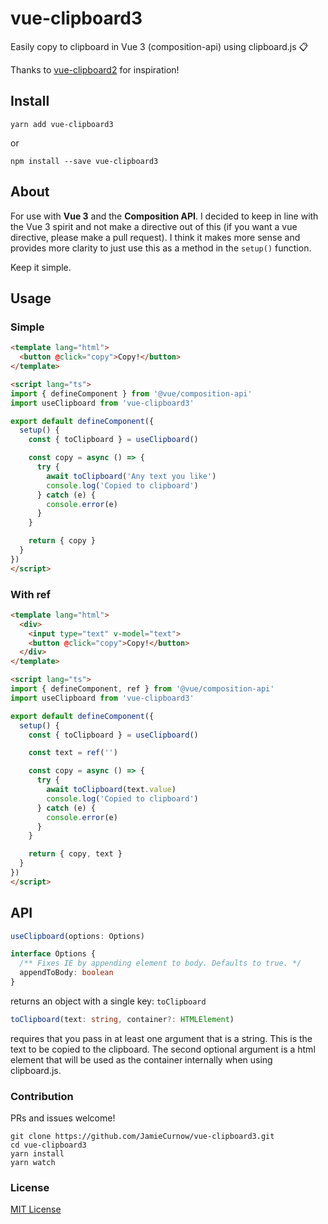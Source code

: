 # vue-clipboard3

Easily copy to clipboard in Vue 3 (composition-api) using clipboard.js 📋

Thanks to [vue-clipboard2](https://github.com/Inndy/vue-clipboard2) for inspiration!

## Install

`yarn add vue-clipboard3`

or

`npm install --save vue-clipboard3`

## About

For use with **Vue 3** and the **Composition API**. I decided to keep in line with the Vue 3 spirit and not make a directive out of this (if you want a vue directive, please make a pull request). I think it makes more sense and provides more clarity to just use this as a method in the `setup()` function.

Keep it simple.

## Usage

### Simple

```html
<template lang="html">
  <button @click="copy">Copy!</button>
</template>

<script lang="ts">
import { defineComponent } from '@vue/composition-api'
import useClipboard from 'vue-clipboard3'

export default defineComponent({
  setup() {
    const { toClipboard } = useClipboard()

    const copy = async () => {
      try {
        await toClipboard('Any text you like')
        console.log('Copied to clipboard')
      } catch (e) {
        console.error(e)
      }
    }

    return { copy }
  }
})
</script>
```

### With ref

```html
<template lang="html">
  <div>
    <input type="text" v-model="text">
    <button @click="copy">Copy!</button>
  </div>
</template>

<script lang="ts">
import { defineComponent, ref } from '@vue/composition-api'
import useClipboard from 'vue-clipboard3'

export default defineComponent({
  setup() {
    const { toClipboard } = useClipboard()

    const text = ref('')

    const copy = async () => {
      try {
        await toClipboard(text.value)
        console.log('Copied to clipboard')
      } catch (e) {
        console.error(e)
      }
    }

    return { copy, text }
  }
})
</script>
```

## API

```ts
useClipboard(options: Options)
```

```ts
interface Options {
  /** Fixes IE by appending element to body. Defaults to true. */
  appendToBody: boolean
}
```

returns an object with a single key: `toClipboard`

```ts
toClipboard(text: string, container?: HTMLElement)
```

requires that you pass in at least one argument that is a string. This is the text to be copied to the clipboard. The second optional argument is a html element that will be used as the container internally when using clipboard.js.

### Contribution

PRs and issues welcome!

```shell
git clone https://github.com/JamieCurnow/vue-clipboard3.git
cd vue-clipboard3
yarn install
yarn watch
```

### License

[MIT License](https://github.com/JamieCurnow/vue-clipboard3/blob/main/LICENSE)
